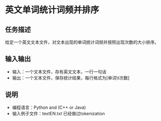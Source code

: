 # 英文单词统计词频并排序
## 任务描述
给定一个英文文本文件，对文本出现的单词统计词频并按照出现次数的大小排序。

## 输入输出
* 输入：一个文本文件，存有英文文本，一行一句话
* 输出：一个文本文件，保存统计结果，每行格式为[单词\t次数]

## 说明
* 编程语言：Python and (C++ or Java)
* 输入例子文件：textEN.txt 已经做过tokenization
